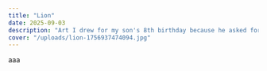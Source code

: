 ```yaml
---
title: "Lion"
date: 2025-09-03
description: "Art I drew for my son's 8th birthday because he asked for one!"
cover: "/uploads/lion-1756937474094.jpg"
---
```


aaa



